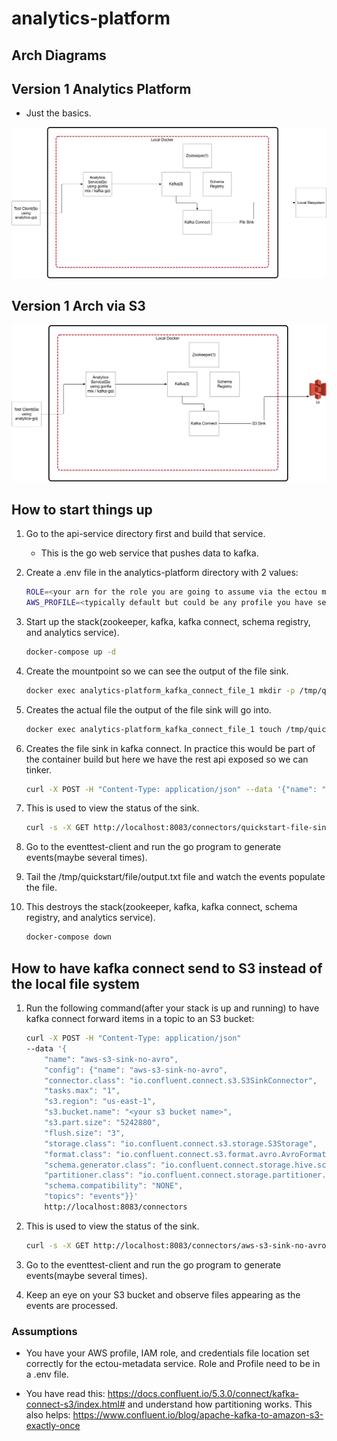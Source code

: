 # analytics-platform

## Arch Diagrams

## Version 1 Analytics Platform

- Just the basics.

![alt text](../arch_images/AnalyticsPlatformLocal_8_30_19.jpg)

## Version 1 Arch via S3

![alt text](../arch_images/AnalyticsPlatformS3_10_3_19.jpg)


## How to start things up

1. Go to the api-service directory first and build that service.
    - This is the go web service that pushes data to kafka.

2. Create a .env file in the analytics-platform directory with 2 values:

    ```bash
    ROLE=<your arn for the role you are going to assume via the ectou metadata service>
    AWS_PROFILE=<typically default but could be any profile you have setup in the credntials file>
    ```

3. Start up the stack(zookeeper, kafka, kafka connect, schema registry, and analytics service).

    ```bash
    docker-compose up -d
    ```

4. Create the mountpoint so we can see the output of the file sink.

    ```bash
    docker exec analytics-platform_kafka_connect_file_1 mkdir -p /tmp/quickstart/file
    ```

5. Creates the actual file the output of the file sink will go into.

    ```bash
    docker exec analytics-platform_kafka_connect_file_1 touch /tmp/quickstart/file/output.txt
    ```

6. Creates the file sink in kafka connect.  In practice this would be part of the container build but here we have the rest api exposed so we can tinker.

    ```bash
    curl -X POST -H "Content-Type: application/json" --data '{"name": "quickstart-file-sink", "config": {"connector.class":"FileStreamSink", "tasks.max":"1", "topics":"events", "file": "/tmp/quickstart/file/output.txt", "name": "quickstart-file-sink"}}' http://localhost:8083/connectors
    ```

7. This is used to view the status of the sink.

    ```bash
    curl -s -X GET http://localhost:8083/connectors/quickstart-file-sink/status
    ```

8. Go to the eventtest-client and run the go program to generate events(maybe several times).

9. Tail the /tmp/quickstart/file/output.txt file and watch the events populate the file.

10. This destroys the stack(zookeeper, kafka, kafka connect, schema registry, and analytics service).

    ```bash
    docker-compose down
    ```

## How to have kafka connect send to S3 instead of the local file system

1. Run the following command(after your stack is up and running) to have kafka connect forward items in a topic to an S3 bucket:

    ```bash
    curl -X POST -H "Content-Type: application/json"
    --data '{
        "name": "aws-s3-sink-no-avro",
        "config": {"name": "aws-s3-sink-no-avro",
        "connector.class": "io.confluent.connect.s3.S3SinkConnector",
        "tasks.max": "1",
        "s3.region": "us-east-1",
        "s3.bucket.name": "<your s3 bucket name>",
        "s3.part.size": "5242880",
        "flush.size": "3",
        "storage.class": "io.confluent.connect.s3.storage.S3Storage",
        "format.class": "io.confluent.connect.s3.format.avro.AvroFormat",
        "schema.generator.class": "io.confluent.connect.storage.hive.schema.DefaultSchemaGenerator",
        "partitioner.class": "io.confluent.connect.storage.partitioner.DefaultPartitioner",
        "schema.compatibility": "NONE",
        "topics": "events"}}'
        http://localhost:8083/connectors
    ```

2. This is used to view the status of the sink.

    ```bash
    curl -s -X GET http://localhost:8083/connectors/aws-s3-sink-no-avro/status
    ```

3. Go to the eventtest-client and run the go program to generate events(maybe several times).

4. Keep an eye on your S3 bucket and observe files appearing as the events are processed.

### Assumptions

- You have your AWS profile, IAM role, and credentials file location set correctly for the ectou-metadata service. Role and Profile need to be in a .env file.

- You have read this: <https://docs.confluent.io/5.3.0/connect/kafka-connect-s3/index.html#> and understand how partitioning works.  This also helps: <https://www.confluent.io/blog/apache-kafka-to-amazon-s3-exactly-once>
